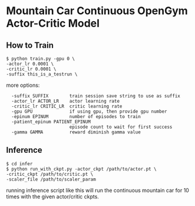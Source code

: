 # Mountain Car Continuous OpenGym Actor-Critic Model


## How to Train 


```
$ python train.py -gpu 0 \
-actor_lr 0.0001 \ 
-critic_lr 0.0001 \
-suffix this_is_a_testrun \
```

more options: 
```
  -suffix SUFFIX        train session save string to use as suffix
  -actor_lr ACTOR_LR    actor learning rate
  -critic_lr CRITIC_LR  critic learning rate
  -gpu GPU              if using gpu, then provide gpu number
  -epinum EPINUM        number of episodes to train
  -patient_epinum PATIENT_EPINUM
                        episode count to wait for first success
  -gamma GAMMA          reward diminish gamma value
```

## Inference

```
$ cd infer 
$ python run_with_ckpt.py -actor_ckpt /path/to/actor.pt \
-critic_ckpt /path/to/critic.pt \
-scaler_file /path/to/scaler_param
```

running inference script like this will run the continuous mountain car for 10 times with the given actor/critic ckpts.

